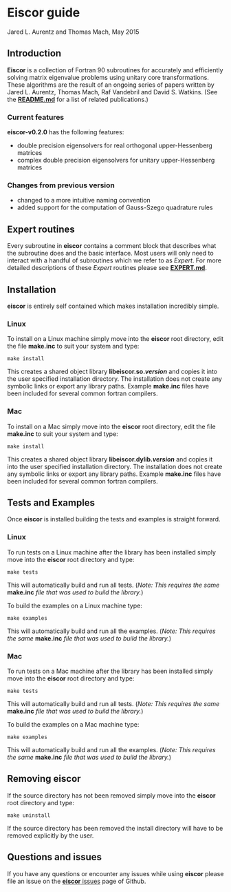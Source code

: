 # Eiscor guide #
Jared L. Aurentz and Thomas Mach, May 2015

## Introduction ##
__Eiscor__ is a collection of Fortran 90 subroutines for accurately and efficiently solving matrix eigenvalue problems using unitary core transformations. These algorithms are the result of an ongoing series of papers written by Jared L. Aurentz, Thomas Mach, Raf Vandebril and David S. Watkins. (See the [__README.md__](https://github.com/jaurentz/eiscor/blob/master/README.md) for a list of related publications.) 

### Current features ###
__eiscor-v0.2.0__ has the following features:
 - double precision eigensolvers for real orthogonal upper-Hessenberg matrices
 - complex double precision eigensolvers for unitary upper-Hessenberg matrices

### Changes from previous version ###
 - changed to a more intuitive naming convention
 - added support for the computation of Gauss-Szego quadrature rules

## Expert routines ##
Every subroutine in __eiscor__ contains a comment block that describes what the subroutine does and the basic interface. Most users will only need to interact with a handful of subroutines which we refer to as _Expert_. For more detailed descriptions of these _Expert_ routines please see [__EXPERT.md__](https://github.com/jaurentz/eiscor/blob/master/src/docs/EXPERT.md).  

## Installation ##
__eiscor__ is entirely self contained which makes installation incredibly simple.

### Linux ###
To install on a Linux machine simply move into the __eiscor__ root directory, edit the file __make.inc__ to 
suit your system and type:
```
make install
```
This creates a shared object library __libeiscor.so._version___ and copies it into the user specified 
installation directory. 
The installation does not create any symbolic links or export any library paths. Example __make.inc__ files have been included for several common fortran compilers.

### Mac ###
To install on a Mac simply move into the __eiscor__ root directory, edit the file __make.inc__ to 
suit your system and type:
```
make install
```
This creates a shared object library __libeiscor.dylib._version___ and copies it into the user specified 
installation directory. 
The installation does not create any symbolic links or export any library paths. Example __make.inc__ files have been included for several common fortran compilers.

## Tests and Examples ##
Once __eiscor__ is installed building the tests and examples is straight forward.

### Linux ###
To run tests on a Linux machine after the library has been installed simply move into the __eiscor__ root directory and type:
```
make tests
```
This will automatically build and run all tests. (_Note: This requires the same_ __make.inc__ _file that was used to build the library._) 

To build the examples on a Linux machine type:
```
make examples
```
This will automatically build and run all the examples. (_Note: This requires the same_ __make.inc__ _file that was used to build the library._) 

### Mac ###
To run tests on a Mac machine after the library has been installed simply move into the __eiscor__ root directory and type:
```
make tests
```
This will automatically build and run all tests. (_Note: This requires the same_ __make.inc__ _file that was used to build the library._) 

To build the examples on a Mac machine type:
```
make examples
```
This will automatically build and run all the examples. (_Note: This requires the same_ __make.inc__ _file that was used to build the library._) 

## Removing eiscor ##
If the source directory has not been removed simply move into the __eiscor__ root directory and type:
```
make uninstall
```
If the source directory has been removed the install directory will have to be removed explicitly by the user.

## Questions and issues ##
If you have any questions or encounter any issues while using __eiscor__ please file an issue on the [__eiscor__ issues](https://github.com/jaurentz/eiscor/issues) page of Github.
